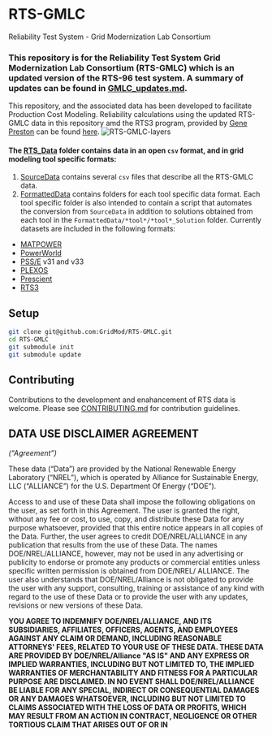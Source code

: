 # RTS-GMLC
Reliability Test System - Grid Modernization Lab Consortium 

### This repository is for the Reliability Test System Grid Modernization Lab Consortium (RTS-GMLC) which is an updated version of the RTS-96 test system. A summary of updates can be found in [GMLC_updates.md](https://github.com/GridMod/RTS-GMLC/blob/master/RTS-GMLC_updates.md).
This repository, and the associated data has been developed to facilitate Production Cost Modeling. Reliability calculations using the updated RTS-GMLC data in this repository amd the RTS3 program, provided by [Gene Preston](http:/egpreston.com) can be found [here](http://egpreston.com/NEWRTS.zip).
![RTS-GMLC-layers](https://github.com/GridMod/RTS-GMLC/blob/master/rts_layers.png)

#### The [RTS_Data](https://github.com/GridMod/RTS-GMLC/tree/master/RTS_Data) folder contains data in an open `csv` format, and in grid modeling tool specific formats: 

1. [SourceData](https://github.com/GridMod/RTS-GMLC/tree/master/RTS_Data/SourceData) contains several `csv` files that describe all the RTS-GMLC data.
2. [FormattedData](https://github.com/GridMod/RTS-GMLC/tree/master/RTS_Data/FormattedData) contains folders for each tool specific data format. Each tool specific folder is also intended to contain a script that automates the conversion from `SourceData` in addition to solutions obtained from each tool in the `FormattedData/*tool*/*tool*_Solution` folder. Currently datasets are included in the following formats:
 - [MATPOWER](http://www.pserc.cornell.edu/matpower/)
 - [PowerWorld](https://www.powerworld.com/)
 - [PSS/E](https://www.siemens.com/global/en/home/products/energy/services/transmission-distribution-smart-grid/consulting-and-planning/pss-software/pss-e.html) v31 and v33
 - [PLEXOS](https://energyexemplar.com/)
 - [Prescient](https://energy.sandia.gov/tag/prescient/)
 - [RTS3](http://egpreston.com/)

## Setup
```bash
git clone git@github.com:GridMod/RTS-GMLC.git
cd RTS-GMLC
git submodule init
git submodule update
```

## Contributing

Contributions to the development and enahancement of RTS data is welcome. Please see [CONTRIBUTING.md](https://github.com/GridMod/RTS-GMLC/blob/master/CONTRIBUTING.md) for contribution guidelines.

## DATA USE DISCLAIMER AGREEMENT
*(“Agreement”)*

These data (“Data”) are provided by the National Renewable Energy Laboratory (“NREL”), which is operated by Alliance for Sustainable Energy, LLC (“ALLIANCE”) for the U.S. Department Of Energy (“DOE”).

Access to and use of these Data shall impose the following obligations on the user, as set forth in this Agreement.  The user is granted the right, without any fee or cost, to use, copy, and distribute these Data for any purpose whatsoever, provided that this entire notice appears in all copies of the Data.  Further, the user agrees to credit DOE/NREL/ALLIANCE in any publication that results from the use of these Data.  The names DOE/NREL/ALLIANCE, however, may not be used in any advertising or publicity to endorse or promote any products or commercial entities unless specific written permission is obtained from DOE/NREL/ ALLIANCE.  The user also understands that DOE/NREL/Alliance is not obligated to provide the user with any support, consulting, training or assistance of any kind with regard to the use of these Data or to provide the user with any updates, revisions or new versions of these Data.

**YOU AGREE TO INDEMNIFY DOE/NREL/ALLIANCE, AND ITS SUBSIDIARIES, AFFILIATES, OFFICERS, AGENTS, AND EMPLOYEES AGAINST ANY CLAIM OR DEMAND, INCLUDING REASONABLE ATTORNEYS' FEES, RELATED TO YOUR USE OF THESE DATA.  THESE DATA ARE PROVIDED BY DOE/NREL/Alliance "AS IS" AND ANY EXPRESS OR IMPLIED WARRANTIES, INCLUDING BUT NOT LIMITED TO, THE IMPLIED WARRANTIES OF MERCHANTABILITY AND FITNESS FOR A PARTICULAR PURPOSE ARE DISCLAIMED.  IN NO EVENT SHALL DOE/NREL/ALLIANCE BE LIABLE FOR ANY SPECIAL, INDIRECT OR CONSEQUENTIAL DAMAGES OR ANY DAMAGES WHATSOEVER, INCLUDING BUT NOT LIMITED TO CLAIMS ASSOCIATED WITH THE LOSS OF DATA OR PROFITS, WHICH MAY RESULT FROM AN ACTION IN CONTRACT, NEGLIGENCE OR OTHER TORTIOUS CLAIM THAT ARISES OUT OF OR IN**

